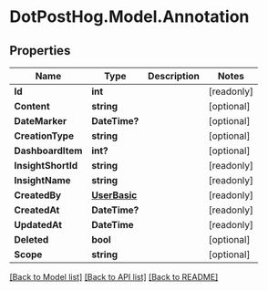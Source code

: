 # DotPostHog.Model.Annotation

## Properties

Name | Type | Description | Notes
------------ | ------------- | ------------- | -------------
**Id** | **int** |  | [readonly] 
**Content** | **string** |  | [optional] 
**DateMarker** | **DateTime?** |  | [optional] 
**CreationType** | **string** |  | [optional] 
**DashboardItem** | **int?** |  | [optional] 
**InsightShortId** | **string** |  | [readonly] 
**InsightName** | **string** |  | [readonly] 
**CreatedBy** | [**UserBasic**](UserBasic.md) |  | [readonly] 
**CreatedAt** | **DateTime?** |  | [readonly] 
**UpdatedAt** | **DateTime** |  | [readonly] 
**Deleted** | **bool** |  | [optional] 
**Scope** | **string** |  | [optional] 

[[Back to Model list]](../README.md#documentation-for-models) [[Back to API list]](../README.md#documentation-for-api-endpoints) [[Back to README]](../README.md)

